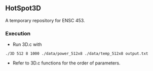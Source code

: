 
## HotSpot3D 

A temporary repository for ENSC 453.

### Execution

* Run 3D.c with
```
./3D 512 8 1000 ./data/power_512x8 ./data/temp_512x8 output.txt
```

* Refer to 3D.c functions for the order of parameters.
